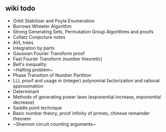 wiki todo
---

* Orbit Stabilizer and Poyla Enumeration
* Burrows Wheeler Algorithm
* Strong Generating Sets, Permutation Group Algorithms and proofs
* Collatz Conjecture notes
* AVL trees
* Integration by parts
* Gaussian Fourier Transform proof
* Fast Fourier Transform (number theoretic)
* Bell's inequality
* ~Halting problem~
* Phase Transition of Number Partition
* LLL proof and usage in (integer) polynomial factorization and rational approximation
* Determinant
* Methods of generating power laws (exponential increase, exponential decrease)
* Saddle point technique
* Basic number theory, proof infinity of primes, chinese remainder theorem
* ~Shannon circuit counting arguments~
